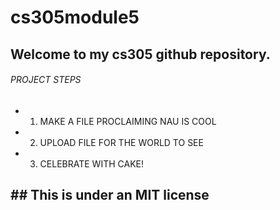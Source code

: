 # cs305module5
## Welcome to my cs305 github repository.
###### PROJECT STEPS
- 1. MAKE A FILE PROCLAIMING NAU IS COOL
- 2. UPLOAD FILE FOR THE WORLD TO SEE
- 3. CELEBRATE WITH CAKE!
## ## This is under an MIT license
